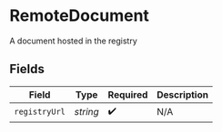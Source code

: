 # RemoteDocument

A document hosted in the registry


## Fields

| Field              | Type               | Required           | Description        |
| ------------------ | ------------------ | ------------------ | ------------------ |
| `registryUrl`      | *string*           | :heavy_check_mark: | N/A                |